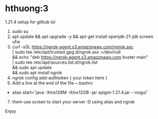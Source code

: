 # hthuong:3
1.21.4 setup for github lol
1. sudo su
2. apt update && apt upgrade -y && apt-get install openjdk-21-jdk screen ufw
3. curl -sSL https://ngrok-agent.s3.amazonaws.com/ngrok.asc \
	| sudo tee /etc/apt/trusted.gpg.d/ngrok.asc >/dev/null \
	&& echo "deb https://ngrok-agent.s3.amazonaws.com buster main" \
	| sudo tee /etc/apt/sources.list.d/ngrok.list \
	&& sudo apt update \
	&& sudo apt install ngrok
4. ngrok config add-authtoken { your token here }
5. Add a line at the end of the file ~\.bashrc
- alias start='java -Xms128M -Xmx12GB -jar spigot-1.21.4.jar --nogui'
7. them use screen to start your server :D using alias and ngrok

Enjoy
